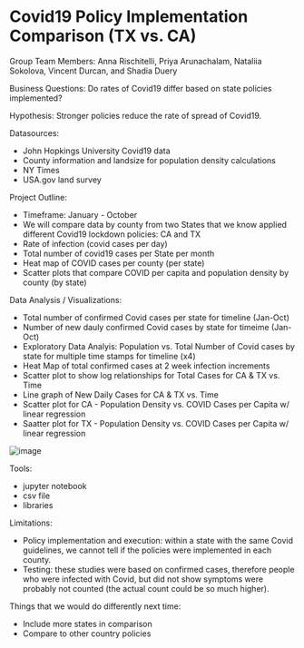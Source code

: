 # Covid19 Policy Implementation Comparison (TX vs. CA) 

Group Team Members: Anna Rischitelli, Priya Arunachalam, Nataliia Sokolova, Vincent Durcan, and Shadia Duery

Business Questions:
Do rates of Covid19 differ based on state policies implemented?

Hypothesis:
Stronger policies reduce the rate of spread of Covid19.

Datasources:

- John Hopkings University Covid19 data
- County information and landsize for population density calculations
- NY Times
- USA.gov land survey

Project Outline:

- Timeframe: January - October
- We will compare data by county from two States that we know applied different Covid19 lockdown policies: CA and TX
- Rate of infection (covid cases per day)
- Total number of covid19 cases per State per month
- Heat map of COVID cases per county (per state)
- Scatter plots that compare COVID per capita and population density by county (by state)

Data Analysis / Visualizations:

- Total number of confirmed Covid cases per state for timeline (Jan-Oct) 
- Number of new dauly confirmed Covid cases by state for timeime (Jan-Oct)
- Exploratory Data Analyis: Population vs. Total Number of Covid cases by state for multiple time stamps for timeline (x4)
- Heat Map of total confirmed cases at 2 week infection increments
- Scatter plot to show log relationships for Total Cases for CA & TX vs. Time
- Line graph of New Daily Cases for CA & TX vs. Time
- Scatter plot for CA - Population Density vs. COVID Cases per Capita w/ linear regression 
- Saatter plot for TX - Population Density vs. COVID Cases per Capita w/ linear regression

![image](https://user-images.githubusercontent.com/71199243/120377486-0b186180-c2d2-11eb-9d09-f6d5415e95f0.png)


Tools:

- jupyter notebook
- csv file
- libraries

Limitations:
- Policy implementation and execution: within a state with the same Covid guidelines, we cannot tell if the policies were implemented in each county. 
- Testing: these studies were based on confirmed cases, therefore people who were infected with Covid, but did not show symptoms were probably not counted (the actual count could be so much higher).

Things that we would do differently next time:
- Include more states in comparison
- Compare to other country policies
